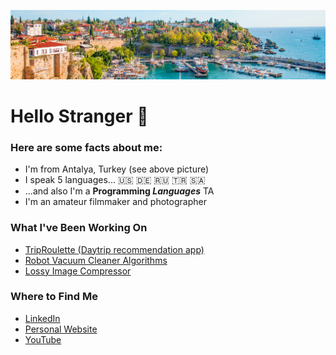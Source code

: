 ![Antalya](/images/antalya.jpeg)

# Hello Stranger 👋
### Here are some facts about me:
* I'm from Antalya, Turkey (see above picture)
* I speak 5 languages... :us: :de: :ru: 🇹🇷 🇸🇦
* ...and also I'm a **Programming _Languages_** TA
* I'm an amateur filmmaker and photographer

### What I've Been Working On
* [TripRoulette (Daytrip recommendation app)](https://github.com/dogacancolak/Trip-Roulette)
* [Robot Vacuum Cleaner Algorithms](https://github.com/dogacancolak/Robot-Vacuum-Cleaner)
* [Lossy Image Compressor](https://github.com/dogacancolak/Arith)

### Where to Find Me
* [LinkedIn](https://www.linkedin.com/in/dogacancolak/)
* [Personal Website](nan)
* [YouTube](https://www.youtube.com/user/esofmanitersgiyen07/featured?view_as=subscriber)
